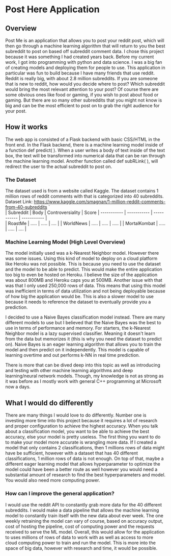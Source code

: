 # Post Here Application

## Overview

Post Me is an application that allows you to post your reddit post, which will then go through a machine learning algorithm that will return to you the best subreddit to post on based off subreddit comment data.
I chose this project because it was something I had created years back. Before my current work, I got into programming with python and data science. I was a big fan of creating models and deploying them for people to use. This application in particular was fun to build because I have many friends that use reddit. Reddit is really big, with about 2.8 million subreddits. If you are someone that is new to reddit, how would you decide where to post? Which subreddit would bring the most relevant attention to your post? Of course there are some obvious ones like food or gaming, if you wish to post about food or gaming. But there are so many other subreddits that you might not know is big and can be the most efficient to post on to grab the right audience for your post. 


## How it works

The web app is consisted of a Flask backend with basic CSS/HTML in the front end. In the Flask backend, there is  a machine learning model inside of a function def predict( ). When a user writes a body of text inside of the text box, the text will be transformed into numerical data that can be ran through the machine learning model. Another function called def subRLink( ), will redirect the user to the actual subreddit to post on.

### The Dataset
The dataset used is from a website called Kaggle. The dataset contains 1 million rows of reddit comments with that is categorized into 40 subreddits. 
Dataset Link: https://www.kaggle.com/smagnan/1-million-reddit-comments-from-40-subreddits
`  
| Subreddit | Body |  Controversiality | Score
| ----------- | ----------- | ----------- | ----------- |  
| RoastMe | ..... |   ..... | .... |
| WorldNews | ..... |   ..... | ..... |
| MortalKombat | ..... |   ..... | .... |


### Machine Learning Model (High Level Overview)

The model initially used was a k-Nearest Neighbor model.  However there was some issues. Using this kind of model to deploy on a cloud platform like Heroku was not possible. This is because you need to use the dataset and the model to be able to predict. This would make the entire application too big to even be hosted on Heroku. I believe the size of the application was about 800MB and Heroku caps you at 500MB. Another issue with that was that I only used 250,000 rows of data. This means that using this model was inefficient in terms of data utilization and not being deployable because of how big the application would be. This is also a slower model to use because it needs to reference the dataset to eventually provide you a prediction.

I decided to use a Naive Bayes classification model instead. There are many different models to use but I believed that the Naive Bayes was the best to use in terms of performance and memory. For starters, the k-Nearest Neighbor model is a lazy supervised classifier. Meaning it doesn't learn from the data but memorizes it (this is why you need the dataset to predict on). Naive Bayes is an eager learning algorithm that allows you to train the model and then predict on it independently. This model is capable of learning overtime and out performs k-NN in real time prediction. 

There is more that can be dived deep into this topic as well as introducing and testing with other machine learning algorithms and deep learning/neural network models. Though, my knowledge is not as strong as it was before as I mostly work with general C++ programming at Microsoft now a days.

## What I would do differently
There are many things I would love to do differently. Number one is investing more time into this project because it requires a lot of research and proper configuration to achieve the highest accuracy. When you talk about a classification model, you want to be able to achieve the best accuracy, else your model is pretty useless. The first thing you want to do to make your model more accurate is wrangling more data. If I created a model that only contains 2 classifications, then 1 millions rows of data might have be sufficient, however with a dataset that has 40 different classifications, 1 million rows of data is not enough. On top of that, maybe a different eager learning model that allows hyperparameter to optimize the model could have been a better route as well however you would need a substantial amount of research to find the best hyperparameters and model. You would also need more computing power. 

###  How can I improve the general application?
I would use the reddit API to constantly grab more data for the 40 different subreddits. I would make a data pipeline that allows the machine learning model to constantly train itself with the new data about ever week. The one weekly retraining the model can vary of course, based on accuracy output, cost of hosting the pipeline, cost of computing power and the requests received to serve the ML model. Overall, this would allow for the application to uses millions of rows of data to work with as well as access to more cloud computing power to train and run the model. This is more into the space of big data, however with research and time, it would be possible.
